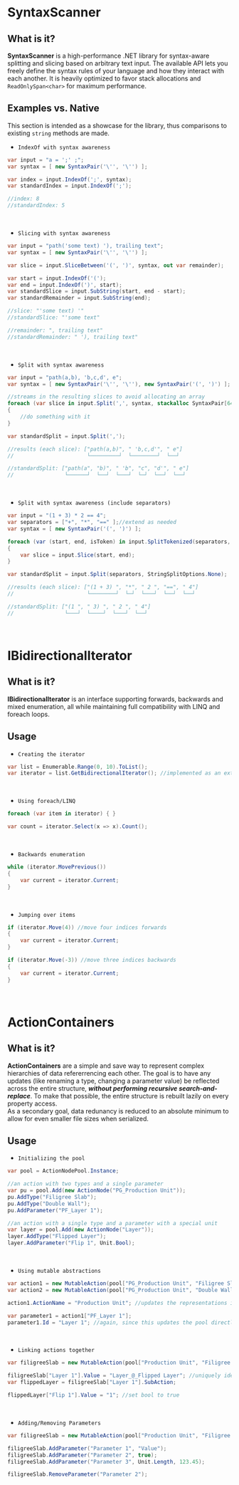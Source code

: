 # SyntaxScanner

## What is it?

**SyntaxScanner**  is a high-performance .NET library for syntax-aware splitting and slicing based on arbitrary text input. The available API lets you freely define the syntax rules of your language and how they interact with each another. It is heavily optimized to favor stack allocations and `ReadOnlySpan<char>` for maximum performance.

## Examples vs. Native

This section is intended as a showcase for the library, thus comparisons to existing `string` methods are made.

* `IndexOf with syntax awareness`

```csharp
var input = "a = ';' ;";
var syntax = [ new SyntaxPair('\'', '\'') ];

var index = input.IndexOf(';', syntax);
var standardIndex = input.IndexOf(';');

//index: 8
//standardIndex: 5
```

<br/>

* `Slicing with syntax awareness`

```csharp
var input = "path('some text) '), trailing text";
var syntax = [ new SyntaxPair('\'', '\'') ];

var slice = input.SliceBetween('(', ')', syntax, out var remainder);

var start = input.IndexOf('(');
var end = input.IndexOf(')', start);
var standardSlice = input.SubString(start, end - start);
var standardRemainder = input.SubString(end);

//slice: "'some text) '"
//standardSlice: "'some text"

//remainder: ", trailing text"
//standardRemainder: " '), trailing text"
``` 

<br/>

* `Split with syntax awareness`

```csharp
var input = "path(a,b), 'b,c,d', e";
var syntax = [ new SyntaxPair('\'', '\''), new SyntaxPair('(', ')') ];

//streams in the resulting slices to avoid allocating an array
foreach (var slice in input.Split(',', syntax, stackalloc SyntaxPair[64])) //optionally reserve some space on the stack for maximum performance
{
    //do something with it
}

var standardSplit = input.Split(',');

//results (each slice): ["path(a,b)", " 'b,c,d'", " e"]
//                       └─────────┘  └────────┘  └──┘

//standardSplit: ["path(a", "b)", " 'b", "c", "d'", " e"]
//                └──────┘  └──┘  └───┘  └─┘  └──┘  └──┘
```

<br/>

* `Split with syntax awareness (include separators)`

```csharp
var input = "(1 + 3) * 2 == 4";
var separators = ["+", "*", "==" ];//extend as needed
var syntax = [ new SyntaxPair('(', ')') ];

foreach (var (start, end, isToken) in input.SplitTokenized(separators, syntax, stackalloc SyntaxPair[64])) //optionally reserve some space on the stack for maximum performance
{
    var slice = input.Slice(start, end);
}

var standardSplit = input.Split(separators, StringSplitOptions.None);

//results (each slice): ["(1 + 3) ", "*", " 2 ", "==", " 4"]
//                       └────────┘  └─┘  └───┘  └──┘  └──┘

//standardSplit: ["(1 ", " 3) ", " 2 ", " 4"]
//                └───┘  └────┘  └───┘  └──┘
``` 

<br/>

# IBidirectionalIterator

## What is it?

**IBidirectionalIterator** is an interface supporting forwards, backwards and mixed enumeration, all while maintaining full compatibility with LINQ and foreach loops.

## Usage

* `Creating the iterator`

```csharp
var list = Enumerable.Range(0, 10).ToList();
var iterator = list.GetBidirectionalIterator(); //implemented as an extension method
```

<br/>

* `Using foreach/LINQ`

```csharp
foreach (var item in iterator) { }

var count = iterator.Select(x => x).Count();
```

<br/>

* `Backwards enumeration`

```csharp
while (iterator.MovePrevious())
{
    var current = iterator.Current;
}
```

<br/>

* `Jumping over items`

```csharp
if (iterator.Move(4)) //move four indices forwards
{
    var current = iterator.Current;
}

if (iterator.Move(-3)) //move three indices backwards
{
    var current = iterator.Current;
}
```

<br/>

# ActionContainers

## What is it?

**ActionContainers** are a simple and save way to represent complex hierarchies of data refererrencing each other. The goal is to have any updates (like renaming a type, changing a parameter value) be reflected across the entire structure, ___without performing recursive search-and-replace___. To make that possible, the entire structure is rebuilt lazily on every property access. <br/>
As a secondary goal, data redunancy is reduced to an absolute minimum to allow for even smaller file sizes when serialized.

## Usage

* `Initializing the pool`

```csharp
var pool = ActionNodePool.Instance;

//an action with two types and a single parameter
var pu = pool.Add(new ActionNode("PG_Production Unit"));
pu.AddType("Filigree Slab");
pu.AddType("Double Wall");
pu.AddParameter("PF_Layer 1");

//an action with a single type and a parameter with a special unit
var layer = pool.Add(new ActionNode("Layer"));
layer.AddType("Flipped Layer");
layer.AddParameter("Flip 1", Unit.Bool);
```

<br/>

* `Using mutable abstractions`

```csharp
var action1 = new MutableAction(pool["PG_Production Unit", "Filigree Slab"]);
var action2 = new MutableAction(pool["PG_Production Unit", "Double Wall"]);

action1.ActionName = "Production Unit"; //updates the representations in the pool directly, therefore both action1 and action2 now refer to the new name.

var parameter1 = action1["PF_Layer 1"];
parameter1.Id = "Layer 1"; //again, since this updates the pool directly, all consumers of the "Production Unit" see the updated parameter name.
```

<br/>

* `Linking actions together`

```csharp
var filigreeSlab = new MutableAction(pool["Production Unit", "Filigree Slab"]);

filigreeSlab["Layer 1"].Value = "Layer_@_Flipped Layer"; //uniquely identifies another action from the pool
var flippedLayer = filigreeSlab["Layer 1"].SubAction;

flippedLayer["Flip 1"].Value = "1"; //set bool to true
```

<br/>

* `Adding/Removing Parameters`

```csharp
var filigreeSlab = new MutableAction(pool["Production Unit", "Filigree Slab"]);

filigreeSlab.AddParameter("Parameter 1", "Value");
filigreeSlab.AddParameter("Parameter 2", true);
filigreeSlab.AddParameter("Parameter 3", Unit.Length, 123.45);

filigreeSlab.RemoveParameter("Parameter 2");
```
